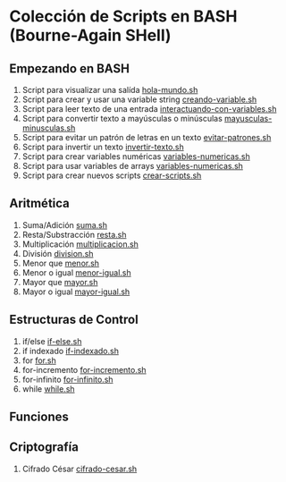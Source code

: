 # Colección de Scripts en BASH (Bourne-Again SHell)
## Empezando en BASH

1. Script para visualizar una salída [hola-mundo.sh](https://github.com/RonyRecalde/Bash-Scripts/blob/main/Scripts%20para%20Iniciantes/hola-mundo.sh)
2. Script para crear y usar una variable string [creando-variable.sh](https://github.com/RonyRecalde/Bash-Scripts/blob/main/Scripts%20para%20Iniciantes/creando-variable.sh)
3. Script para leer texto de una entrada [interactuando-con-variables.sh](https://github.com/RonyRecalde/Bash-Scripts/blob/main/Scripts%20para%20Iniciantes/interactuando-con-variables.sh)
4. Script para convertir texto a mayúsculas o minúsculas [mayusculas-minusculas.sh](https://github.com/RonyRecalde/Bash-Scripts-Spanish/blob/main/Scripts%20para%20Iniciantes/mayusculas-minusculas.sh)
5. Script para evitar un patrón de letras en un texto [evitar-patrones.sh](https://github.com/RonyRecalde/Bash-Scripts-Spanish/blob/main/Scripts%20para%20Iniciantes/evitar-patrones)
6. Script para invertir un texto [invertir-texto.sh](https://github.com/RonyRecalde/Bash-Scripts-Spanish/blob/main/Scripts%20para%20Iniciantes/invertir-texto.sh)
7. Script para crear variables numéricas [variables-numericas.sh](https://github.com/RonyRecalde/Bash-Scripts/blob/main/Scripts%20para%20Iniciantes/variables-numericas.sh)
8. Script para usar variables de arrays [variables-numericas.sh](https://github.com/RonyRecalde/Bash-Scripts-Spanish/blob/main/Scripts%20para%20Iniciantes/variables-arrays.sh)
9. Script para crear nuevos scripts [crear-scripts.sh](https://github.com/RonyRecalde/Bash-Scripts-Spanish/blob/main/Scripts%20para%20Iniciantes/crear-scripts.sh)

## Aritmética
1. Suma/Adición [suma.sh](https://github.com/RonyRecalde/Bash-Scripts-Spanish/blob/main/Aritm%C3%A9tica/suma.sh)
2. Resta/Substracción [resta.sh](https://github.com/RonyRecalde/Bash-Scripts-Spanish/blob/main/Aritm%C3%A9tica/resta.sh)
3. Multiplicación [multiplicacion.sh](https://github.com/RonyRecalde/Bash-Scripts-Spanish/blob/main/Aritm%C3%A9tica/multiplicacion.sh)
4. División [division.sh](https://github.com/RonyRecalde/Bash-Scripts-Spanish/blob/main/Aritm%C3%A9tica/division.sh)
5. Menor que [menor.sh](https://github.com/RonyRecalde/Bash-Scripts-Spanish/blob/main/Aritm%C3%A9tica/menor.sh)
6. Menor o igual [menor-igual.sh](https://github.com/RonyRecalde/Bash-Scripts-Spanish/blob/main/Aritm%C3%A9tica/menor-igual.sh)
7. Mayor que [mayor.sh](https://github.com/RonyRecalde/Bash-Scripts-Spanish/blob/main/Aritm%C3%A9tica/mayor.sh)
6. Mayor o igual [mayor-igual.sh](https://github.com/RonyRecalde/Bash-Scripts-Spanish/blob/main/Aritm%C3%A9tica/mayor-igual.sh)

## Estructuras de Control
1. if/else [if-else.sh](https://github.com/RonyRecalde/Bash-Scripts-Spanish/blob/main/Estructuras%20de%20Control/if-else.sh)
2. if indexado [if-indexado.sh](https://github.com/RonyRecalde/Bash-Scripts-Spanish/blob/main/Estructuras%20de%20Control/if-indexado.sh)
3. for [for.sh](https://github.com/RonyRecalde/Bash-Scripts-Spanish/blob/main/Estructuras%20de%20Control/for.sh)
4. for-incremento [for-incremento.sh](https://github.com/RonyRecalde/Bash-Scripts-Spanish/blob/main/Estructuras%20de%20Control/for-incremento.sh)
5. for-infinito [for-infinito.sh](https://github.com/RonyRecalde/Bash-Scripts-Spanish/blob/main/Estructuras%20de%20Control/for-infinito.sh)
6. while [while.sh]()

## Funciones

## Criptografía
1. Cifrado César [cifrado-cesar.sh](https://github.com/RonyRecalde/Bash-Scripts-Spanish/blob/main/Criptograf%C3%ADa/cifrado-cesar.sh)
